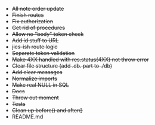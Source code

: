 - ~~All note order update~~
- ~~Finish routes~~
- ~~Fix authorization~~
- ~~Get rid of procedures~~
- ~~Allow no "body" token check~~
- ~~Add id stuff to URL~~
- ~~jies-ish route logic~~
- ~~Separate token validation~~
- ~~Make 4XX handled with res.status(4XX) not throw error~~
- ~~Clear file structure (add .db. part to ./db)~~
- ~~Add clear messages~~
- ~~Normalize imports~~
- ~~Make real NULL in SQL~~
- ~~Docs~~
- ~~Throw out moment~~
- ~~Tests~~
- ~~Clean up before() and after()~~
- README.md
